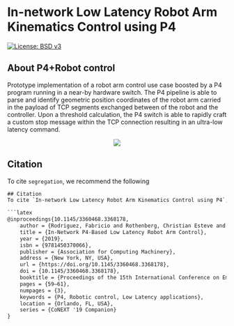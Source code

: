 In-network Low Latency Robot Arm Kinematics Control using P4
===

[![License: BSD v3](https://img.shields.io/badge/License-BSD%20v3-blue.svg)](LICENSE)

## About P4+Robot control
Prototype implementation of a robot arm control use case boosted by a P4 program running in a near-by hardware switch. The P4 pipeline is able to parse and identify geometric position coordinates of the robot arm carried in  the payload of TCP segments exchanged between of the robot and the controller. Upon a threshold calculation, the P4 switch is able to rapidly craft a custom  stop message within the TCP connection resulting in an ultra-low latency command.

<p align="center">
  <img src="https://github.com/ecwolf/p4_robot/raw/master/images/robot_system.png">
</p>


## Citation
To cite `segregation`, we recommend the following

```latex
## Citation
To cite `In-network Low Latency Robot Arm Kinematics Control using P4`, we recommend the following

```latex
@inproceedings{10.1145/3360468.3368178,
	author = {Rodriguez, Fabricio and Rothenberg, Christian Esteve and Pongr\'{a}cz, Gergely},
	title = {In-Network P4-Based Low Latency Robot Arm Control},
	year = {2019},
	isbn = {9781450370066},
	publisher = {Association for Computing Machinery},
	address = {New York, NY, USA},
	url = {https://doi.org/10.1145/3360468.3368178},
	doi = {10.1145/3360468.3368178},
	booktitle = {Proceedings of the 15th International Conference on Emerging Networking EXperiments and Technologies},
	pages = {59–61},
	numpages = {3},
	keywords = {P4, Robotic control, Low Latency applications},
	location = {Orlando, FL, USA},
	series = {CoNEXT '19 Companion}
}
```
